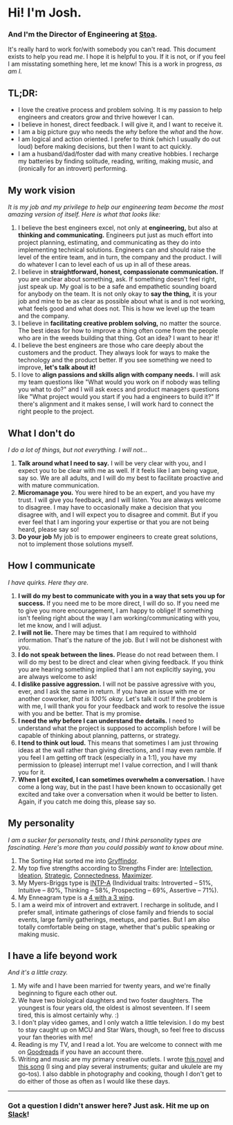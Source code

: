 # Hi! I'm Josh.
### And I'm the Director of Engineering at [Stoa](https://betterwithstoa.com/).

It's really hard to work for/with somebody you can't read. This document exists to help you read *me*. I hope it is helpful to you. If it is not, or if you feel I am misstating something here, let me know! This is a work in progress, _as am I._

## TL;DR:
* I love the creative process and problem solving. It is my passion to help engineers and creators grow and thrive however I can.
* I believe in honest, direct feedback. I will give it, and I want to receive it.
* I am a big picture guy who needs the _why_ before the _what_ and the _how_.
* I am logical and action oriented. I prefer to think (which I usually do out loud) before making decisions, but then I want to act quickly.
* I am a husband/dad/foster dad with many creative hobbies. I recharge my batteries by finding solitude, reading, writing, making music, and (ironically for an introvert) performing.

## My work vision
_It is my job and my privilege to help our engineering team become the most amazing version of itself. Here is what that looks like:_

1. I believe the best engineers excel, not only at **engineering,** but also at **thinking and communicating.** Engineers put just as much effort into project planning, estimating, and communicating as they do into implementing technical solutions. Engineers can and should raise the level of the entire team, and in turn, the company and the product. I will do whatever I can to level each of us up in all of these areas.
2. I believe in **straightforward, honest, compassionate communication.** If you are unclear about something, ask. If something doesn't feel right, just speak up. My goal is to be a safe and empathetic sounding board for anybody on the team. It is not only okay to **say the thing,** it is your job and mine to be as clear as possible about what is and is not working, what feels good and what does not. This is how we level up the team and the company.
3. I believe in **facilitating creative problem solving,** no matter the source. The best ideas for how to improve a thing often come from the people who are in the weeds building that thing. Got an idea? I want to hear it!
4. I believe the best engineers are those who care deeply about the customers and the product. They always look for ways to make the technology and the product better. If you see something we need to improve, **let's talk about it!**
5. I love to **align passions and skills align with company needs.** I will ask my team questions like "What would you work on if nobody was telling you what to do?" and I will ask execs and product managers questions like "What project would you start if you had a engineers to build it?" If there's alignment and it makes sense, I will work hard to connect the right people to the project.

## What I don't do
_I do a lot of things, but not everything. I will not..._
1. **Talk around what I need to say.** I will be very clear with you, and I expect you to be clear with me as well. If it feels like I am being vague, say so. We are all adults, and I will do my best to facilitate proactive and with mature communication.
2. **Micromanage you.** You were hired to be an expert, and you have my trust. I will give you feedback, and I will listen. You are always welcome to disagree. I may have to occasionally make a decision that you disagree with, and I will expect you to disagree and commit. But if you ever feel that I am ingoring your expertise or that you are not being heard, please say so!
3. **Do your job** My job is to empower engineers to create great solutions, not to implement those solutions myself.

## How I communicate
_I have quirks. Here they are._

1. **I will do my best to communicate with you in a way that sets you up for success.** If you need me to be more direct, I will do so. If you need me to give you more encouragement, I am happy to oblige! If something isn't feeling right about the way I am working/communicating with you, let me know, and I will adjust.
2. **I will not lie.** There may be times that I am required to withhold information. That's the nature of the job. But I will not be dishonest with you.
3. **I do not speak between the lines.** Please do not read between them. I will do my best to be direct and clear when giving feedback. If you think you are hearing something implied that I am not explicitly saying, you are always welcome to ask!
4. **I dislike passive aggression.** I will not be passive agressive with you, ever, and I ask the same in return. If you have an issue with me or another coworker, _that is 100% okay._ Let's talk it out! If the problem is with me, I will thank you for your feedback and work to resolve the issue with you and be better. That is my promise.
5. **I need the _why_ before I can understand the details.** I need to understand what the project is supposed to accomplish before I will be capable of thinking about planning, patterns, or strategy.
6. **I tend to think out loud.** This means that sometimes I am just throwing ideas at the wall rather than giving directions, and I may even ramble. If you feel I am getting off track (especially in a 1:1), you have my permission to (please) interrupt me! I value correction, and I will thank you for it.
7. **When I get excited, I can sometimes overwhelm a conversation.** I have come a long way, but in the past I have been known to occasionally get excited and take over a conversation when it would be better to listen. Again, if you catch me doing this, please say so.


## My personality
_I am a sucker for personality tests, and I think personality types are fascinating. Here's more than you could possibly want to know about mine._

1. The Sorting Hat sorted me into [Gryffindor](https://www.pottermore.com/collection/all-about-gryffindor).
2. My top five strengths according to Strengths Finder are: [Intellection](http://www.gallup.com/businessjournal/691/intellection.aspx), [Ideation](http://www.gallup.com/businessjournal/679/ideation.aspx), [Strategic](http://www.gallup.com/businessjournal/718/strategic.aspx), [Connectedness](http://www.gallup.com/businessjournal/649/connectedness.aspx), [Maximizer](http://www.gallup.com/businessjournal/697/maximizer.aspx).
3. My Myers-Briggs type is [INTP-A](https://www.16personalities.com/intp-personality) (Individual traits: Introverted – 51%, Intuitive – 80%, Thinking – 58%, Prospecting – 69%, Assertive – 71%).
4. My Enneagram type is a [4 with a 3 wing](https://www.crystalknows.com/enneagram/type-4-wing-3).
5. I am a weird mix of introvert and extravert. I recharge in solitude, and I prefer small, intimate gatherings of close family and friends to social events, large family gatherings, meetups, and parties. But I am also totally comfortable being on stage, whether that's public speaking or making music.

## I have a life beyond work
_And it's a little crazy._

1. My wife and I have been married for twenty years, and we're finally beginning to figure each other out.
2. We have two biological daughters and two foster daughters. The youngest is four years old, the oldest is almost seventeen. If I seem tired, this is almost certainly why. :)
3. I don't play video games, and I only watch a little television. I do my best to stay caught up on MCU and Star Wars, though, so feel free to discuss your fan theories with me!
4. Reading is my TV, and I read a lot. You are welcome to connect with me on [Goodreads](http://goodreads.com/JoshTellsAStory) if you have an account there.
5. Writing and music are my primary creative outlets. I wrote [this novel](http://bit.ly/sarah-ann-lewis) and [this song](https://distrokid.com/hyperfollow/joshtellsastory/heres-a-boy-2) (I sing and play several instruments; guitar and ukulele are my go-tos). I also dabble in photography and cooking, though I don't get to do either of those as often as I would like these days.
---
### Got a question I didn't answer here? Just ask. Hit me up on [Slack](https://stoa-fund.slack.com/archives/D03U1KC6V0A)!
